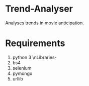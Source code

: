 # Trend-Analyser
Analyses trends in movie anticipation.


# Requirements
1. python 3
  \nLibraries-
2. bs4
3. selenium
4. pymongo
5. urllib

